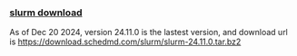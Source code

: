 

### [slurm download](https://www.schedmd.com/download-slurm/) ###
As of Dec 20 2024, version 24.11.0 is the lastest version, and download url is https://download.schedmd.com/slurm/slurm-24.11.0.tar.bz2
